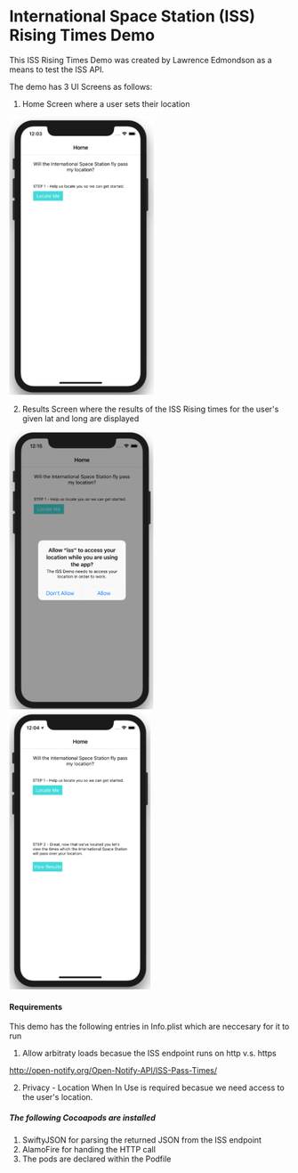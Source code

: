 #  International Space Station (ISS) Rising Times Demo

This ISS Rising Times Demo was created by Lawrence Edmondson as a means to test the ISS API.

The demo has 3 UI Screens as follows:
1. Home Screen where a user sets their location

<img src="https://github.com/lawrence-edmondson/iss/blob/master/readme-images/screen2.png" height="500px" alt="screen 2">

2. Results Screen where the results of the ISS Rising times for the user's given lat and long are displayed

<img src="https://github.com/lawrence-edmondson/iss/blob/master/readme-images/screen1.png" height="500px" alt="screen 1">

<img src="https://github.com/lawrence-edmondson/iss/blob/master/readme-images/screen3.png" height="500px" alt="screen 3">

#### Requirements
This demo has the following entries in Info.plist which are neccesary for it to run

1. Allow arbitraty loads becasue the ISS endpoint runs on http v.s. https

http://open-notify.org/Open-Notify-API/ISS-Pass-Times/

2. Privacy - Location When In Use is required becasue we need access to the user's location.

##### The following Cocoapods are installed
1. SwiftyJSON for parsing the returned JSON from the ISS endpoint
2. AlamoFire for handing the HTTP call
3. The pods are declared within the Podfile


